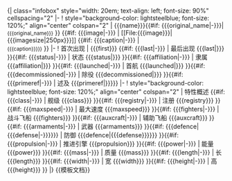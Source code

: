 {| class="infobox" style="width: 20em; text-align: left; font-size: 90%" cellspacing="2"
|-
! style="background-color: lightsteelblue; font-size: 120%;" align="center" colspan="2" | {{{name}}}{{#if: {{{original_name|<noinclude>-</noinclude>}}}|<br><small>{{{original_name}}}</small> }}
{{#if: {{{image|<noinclude>-</noinclude>}}} | <tr> <td align="center" colspan="2">[[File:{{{image}}}|{{{imagesize|250px}}}]] {{#if: {{{caption|<noinclude>-</noinclude>}}} | <br><small>{{{caption}}}}}</small></td> </tr>}}
|-
! 首次出现
| {{{first}}}
{{#if: {{{last|<noinclude>-</noinclude>}}} | <tr> <th>最后出现</th> <td> {{{last|}}}</td> </tr>}}<!--
-->{{#if: {{{status|<noinclude>-</noinclude>}}} | <tr> <th>状态</th> <td>{{{status|}}}</td> </tr>}}<!--
-->{{#if: {{{affiliation|<noinclude>-</noinclude>}}} | <tr> <th>隶属</th> <td>{{{affiliation|}}}</td> </tr>}}<!--
-->{{#if: {{{launched|<noinclude>-</noinclude>}}} | <tr> <th>首航</th> <td>{{{launched|}}}</td> </tr>}}<!--
-->{{#if: {{{decommissioned|<noinclude>-</noinclude>}}} | <tr> <th>除役</th> <td>{{{decommissioned|}}}</td> </tr>}}<!--
-->{{#if: {{{primeref|<noinclude>-</noinclude>}}} | <tr> <th>述及</th> <td>{{{primeref|}}}</td>}}
|-
! style="background-color: lightsteelblue; font-size: 120%;" align="center" colspan="2" | 特性概述
{{#if: {{{class|<noinclude>-</noinclude>}}} | <tr> <th>舰级</th> <td>{{{class}}}</td> </tr>}}<!--
-->{{#if: {{{registry|<noinclude>-</noinclude>}}} | <tr> <th>注册</th> <td>{{{registry}}}</td> </tr>}}<!--
-->{{#if: {{{maxspeed|<noinclude>-</noinclude>}}} | <tr> <th>最大速度</th> <td>{{{maxspeed}}}</td> </tr>}}<!--
-->{{#if: {{{fighters|<noinclude>-</noinclude>}}} | <tr> <th>战斗飞船</th> <td>{{{fighters}}}</td> </tr>}}<!--
-->{{#if: {{{auxcraft|<noinclude>-</noinclude>}}} | <tr> <th>辅助飞船</th> <td>{{{auxcraft}}}</td> </tr>}}<!--
-->{{#if: {{{armaments|<noinclude>-</noinclude>}}} | <tr> <th>武器</th> <td>{{{armaments}}}</td> </tr>}}<!--
-->{{#if: {{{defence|{{{defense|<noinclude>-</noinclude>}}}}}} | <tr> <th>防御</th> <td>{{{defence|{{{defense}}}}}}</td> </tr>}}<!--
-->{{#if: {{{propulsion|<noinclude>-</noinclude>}}} | <tr> <th>推进引擎</th> <td>{{{propulsion}}}</td> </tr>}}<!--
-->{{#if: {{{power|<noinclude>-</noinclude>}}} | <tr> <th>能量</th> <td>{{{power}}}</td> </tr>}}<!--
-->{{#if: {{{mass|<noinclude>-</noinclude>}}} | <tr> <th>质量</th> <td>{{{mass}}}</td> </tr>}}<!--
-->{{#if: {{{length|<noinclude>-</noinclude>}}} | <tr> <th>长</th> <td>{{{length}}}</td> </tr>}}<!--
-->{{#if: {{{width|<noinclude>-</noinclude>}}} | <tr> <th>宽</th> <td>{{{width}}}</td> </tr>}}<!--
-->{{#if: {{{height|<noinclude>-</noinclude>}}} | <tr> <th>高</th> <td>{{{height}}}</td> </tr>}}
|}<noinclude>
{{模板文档}}
</noinclude>